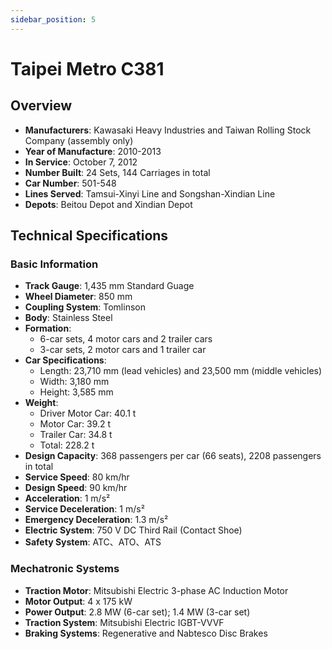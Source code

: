 ```yaml
---
sidebar_position: 5
---
```


# Taipei Metro C381

## Overview

- **Manufacturers**: Kawasaki Heavy Industries and Taiwan Rolling Stock Company (assembly only)
- **Year of Manufacture**: 2010-2013
- **In Service**: October 7, 2012
- **Number Built**: 24 Sets, 144 Carriages in total
- **Car Number**: 501-548
- **Lines Served**: Tamsui-Xinyi Line and Songshan-Xindian Line
- **Depots**: Beitou Depot and Xindian Depot

## Technical Specifications

### Basic Information

- **Track Gauge**: 1,435 mm Standard Guage
- **Wheel Diameter**: 850 mm
- **Coupling System**: Tomlinson
- **Body**: Stainless Steel
- **Formation**: 
    - 6-car sets, 4 motor cars and 2 trailer cars
    - 3-car sets, 2 motor cars and 1 trailer car
- **Car Specifications**: 
    - Length: 23,710 mm (lead vehicles) and 23,500 mm (middle vehicles)
    - Width: 3,180 mm
    - Height: 3,585 mm
- **Weight**: 
    - Driver Motor Car: 40.1 t
    - Motor Car: 39.2 t
    - Trailer Car: 34.8 t
    - Total: 228.2 t
- **Design Capacity**: 368 passengers per car (66 seats), 2208 passengers in total
- **Service Speed**: 80 km/hr
- **Design Speed**: 90 km/hr
- **Acceleration**: 1 m/s²
- **Service Deceleration**: 1 m/s²
- **Emergency Deceleration**: 1.3 m/s²
- **Electric System**: 750 V DC Third Rail (Contact Shoe)
- **Safety System**: ATC、ATO、ATS

### Mechatronic Systems

- **Traction Motor**: Mitsubishi Electric 3-phase AC Induction Motor
- **Motor Output**: 4 x 175 kW
- **Power Output**: 2.8 MW (6-car set); 1.4 MW (3-car set)
- **Traction System**: Mitsubishi Electric IGBT-VVVF
- **Braking Systems**: Regenerative and Nabtesco Disc Brakes